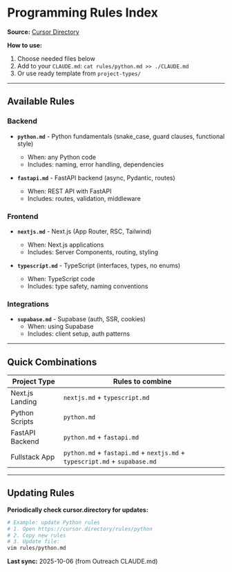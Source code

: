 # Programming Rules Index

**Source:** [Cursor Directory](https://cursor.directory/rules)

**How to use:**
1. Choose needed files below
2. Add to your `CLAUDE.md`: `cat rules/python.md >> ./CLAUDE.md`
3. Or use ready template from `project-types/`

---

## Available Rules

### Backend
- **`python.md`** - Python fundamentals (snake_case, guard clauses, functional style)
  - When: any Python code
  - Includes: naming, error handling, dependencies

- **`fastapi.md`** - FastAPI backend (async, Pydantic, routes)
  - When: REST API with FastAPI
  - Includes: routes, validation, middleware

### Frontend
- **`nextjs.md`** - Next.js (App Router, RSC, Tailwind)
  - When: Next.js applications
  - Includes: Server Components, routing, styling

- **`typescript.md`** - TypeScript (interfaces, types, no enums)
  - When: TypeScript code
  - Includes: type safety, naming conventions

### Integrations
- **`supabase.md`** - Supabase (auth, SSR, cookies)
  - When: using Supabase
  - Includes: client setup, auth patterns

---

## Quick Combinations

| Project Type | Rules to combine |
|--------------|------------------|
| Next.js Landing | `nextjs.md` + `typescript.md` |
| Python Scripts | `python.md` |
| FastAPI Backend | `python.md` + `fastapi.md` |
| Fullstack App | `python.md` + `fastapi.md` + `nextjs.md` + `typescript.md` + `supabase.md` |

---

## Updating Rules

**Periodically check cursor.directory for updates:**

```bash
# Example: update Python rules
# 1. Open https://cursor.directory/rules/python
# 2. Copy new rules
# 3. Update file:
vim rules/python.md
```

**Last sync:** 2025-10-06 (from Outreach CLAUDE.md)
